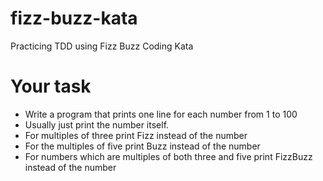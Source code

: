 # fizz-buzz-kata
Practicing TDD using Fizz Buzz Coding Kata

# Your task
- Write a program that prints one line for each number from 1 to 100
- Usually just print the number itself.
- For multiples of three print Fizz instead of the number
- For the multiples of five print Buzz instead of the number
- For numbers which are multiples of both three and five print FizzBuzz instead of the number
